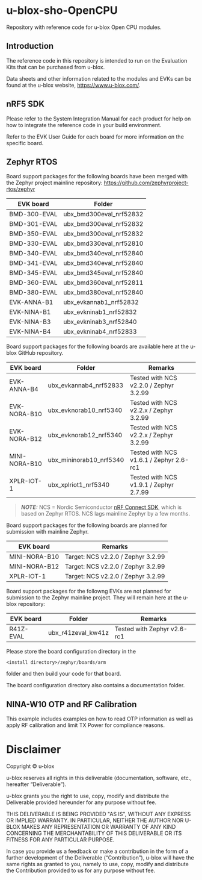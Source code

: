 # u-blox-sho-OpenCPU
Repository with reference code for u-blox Open CPU modules.

## Introduction
The reference code in this repository is intended to run on the Evaluation Kits
that can be purchased from u-blox.

Data sheets and other information related to the modules and EVKs can be found
at the u-blox website, https://www.u-blox.com/.

## nRF5 SDK
Please refer to the System Integration Manual for each product for help on how
to integrate the reference code in your build environment.

Refer to the EVK User Guide for each board for more information on the specific
board.

## Zephyr RTOS
Board support packages for the following boards have been merged with the Zephyr
project mainline repository: https://github.com/zephyrproject-rtos/zephyr

| EVK board    | Folder                  |
|--------------|-------------------------|
| BMD-300-EVAL | ubx_bmd300eval_nrf52832 |
| BMD-301-EVAL | ubx_bmd300eval_nrf52832 |
| BMD-350-EVAL | ubx_bmd300eval_nrf52832 |
| BMD-330-EVAL | ubx_bmd330eval_nrf52810 |
| BMD-340-EVAL | ubx_bmd340eval_nrf52840 |
| BMD-341-EVAL | ubx_bmd340eval_nrf52840 |
| BMD-345-EVAL | ubx_bmd345eval_nrf52840 |
| BMD-360-EVAL | ubx_bmd360eval_nrf52811 |
| BMD-380-EVAL | ubx_bmd380eval_nrf52840 |
| EVK-ANNA-B1  | ubx_evkannab1_nrf52832  |
| EVK-NINA-B1  | ubx_evkninab1_nrf52832  |
| EVK-NINA-B3  | ubx_evkninab3_nrf52840  |
| EVK-NINA-B4  | ubx_evkninab4_nrf52833  |

Board support packages for the following boards are available here at the u-blox
GitHub repository. 

| EVK board     | Folder                    | Remarks                                 |
|---------------|---------------------------|-----------------------------------------|
| EVK-ANNA-B4   | ubx_evkannab4_nrf52833    | Tested with NCS v2.2.0 / Zephyr 3.2.99  |
| EVK-NORA-B10  | ubx_evknorab10_nrf5340    | Tested with NCS v2.2.x / Zephyr 3.2.99  |
| EVK-NORA-B12  | ubx_evknorab12_nrf5340    | Tested with NCS v2.2.x / Zephyr 3.2.99  |
| MINI-NORA-B10 | ubx_mininorab10_nrf5340   | Tested with NCS v1.6.1 / Zephyr 2.6-rc1 |
| XPLR-IOT-1    | ubx_xplriot1_nrf5340      | Tested with NCS v1.9.1 / Zephyr 2.7.99  |

> **_NOTE:_** NCS = Nordic Semiconductor [nRF Connect SDK](https://developer.nordicsemi.com/nRF_Connect_SDK/doc/latest/nrf/index.html), which is based on Zephyr RTOS. NCS lags mainline Zephyr by a few months.

Board support packages for the following boards are planned for submission
with mainline Zephyr.

| EVK board     | Remarks                            |
|---------------|------------------------------------|
| MINI-NORA-B10 | Target: NCS v2.2.0 / Zephyr 3.2.99 |
| MINI-NORA-B12 | Target: NCS v2.2.0 / Zephyr 3.2.99 |
| XPLR-IOT-1    | Target: NCS v2.2.0 / Zephyr 3.2.99 |

Board support packages for the followng EVKs are not planned for submission to
the Zephyr mainline project. They will remain here at the u-blox repository:

| EVK board | Folder             | Remarks                     |
|-----------|--------------------|-----------------------------|
| R41Z-EVAL | ubx_r41zeval_kw41z | Tested with Zephyr v2.6-rc1 |

Please store the board configuration directory in the

	<install directory>/zephyr/boards/arm

folder and then build your code for that board.

The board configuration directory also contains a documentation folder.

## NINA-W10 OTP and RF Calibration
This example includes examples on how to read OTP information as well as apply RF calibration and limit TX Power for compliance reasons.

# Disclaimer
Copyright &#x00a9; u-blox

u-blox reserves all rights in this deliverable (documentation, software, etc.,
hereafter “Deliverable”).

u-blox grants you the right to use, copy, modify and distribute the
Deliverable provided hereunder for any purpose without fee.

THIS DELIVERABLE IS BEING PROVIDED "AS IS", WITHOUT ANY EXPRESS OR IMPLIED
WARRANTY. IN PARTICULAR, NEITHER THE AUTHOR NOR U-BLOX MAKES ANY
REPRESENTATION OR WARRANTY OF ANY KIND CONCERNING THE MERCHANTABILITY OF THIS
DELIVERABLE OR ITS FITNESS FOR ANY PARTICULAR PURPOSE.

In case you provide us a feedback or make a contribution in the form of a
further development of the Deliverable (“Contribution”), u-blox will have the
same rights as granted to you, namely to use, copy, modify and distribute the
Contribution provided to us for any purpose without fee.

